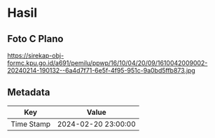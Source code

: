 # Hasil

## Foto C Plano

https://sirekap-obj-formc.kpu.go.id/a691/pemilu/ppwp/16/10/04/20/09/1610042009002-20240214-190132--6a4d7f71-6e5f-4f95-951c-9a0bd5ffb873.jpg


## Metadata

| Key        | Value               |
| ---------- | ------------------- |
| Time Stamp | 2024-02-20 23:00:00 |



